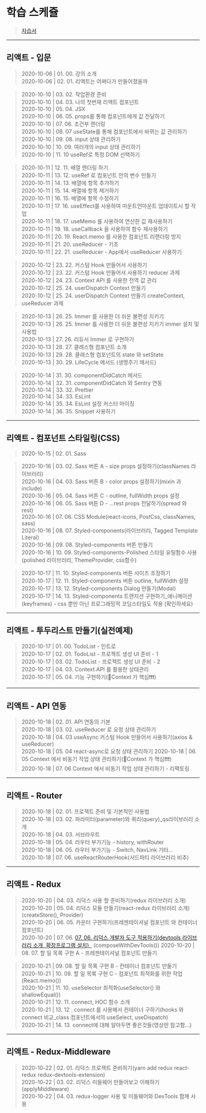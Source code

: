 # 학습 스케쥴

> [자습서](https://react.vlpt.us/)  

---

## 리액트 - 입문

> 2020-10-06 | 01. 00. 강의 소개  
> 2020-10-06 | 02. 01. 리액트는 어쩌다가 만들어졌을까  

> 2020-10-10 | 03. 02. 작업환경 준비  
> 2020-10-10 | 04. 03. 나의 첫번재 리액트 컴포넌트    
> 2020-10-10 | 05. 04. JSX  
> 2020-10-10 | 06. 05. props를 통해 컴포넌트에게 값 전달하기  
> 2020-10-10 | 07. 06. 조건부 랜더링  
> 2020-10-10 | 08. 07 useState를 통해 컴포넌트에서 바뀌는 값 관리하기  
> 2020-10-10 | 09. 08. input 상태 관리하기  
> 2020-10-10 | 10. 09. 여러개의 input 상태 관리하기  
> 2020-10-10 | 11. 10 useRef로 특정 DOM 선택하기

> 2020-10-11 | 12. 11. 배열 랜더링 하기  
> 2020-10-11 | 13. 12. useRef 로 컴포넌트 안의 변수 만들기  
> 2020-10-11 | 14. 13. 배열에 항목 추가하기  
> 2020-10-11 | 15. 14. 배열에 항목 제거하기  
> 2020-10-11 | 16. 15. 배열에 항목 수정하기  
> 2020-10-11 | 17. 16. useEffect를 사용하여 마운트언마운트 업데이트시 할 작업  
> 2020-10-11 | 18. 17. useMemo 를 사용하여 연산한 값 재사용하기  
> 2020-10-11 | 19. 18. useCallback 을 사용하여 함수 재사용하기  
> 2020-10-11 | 20. 19. React.memo 를 사용한 컴포넌트 리랜더링 방지  
> 2020-10-11 | 21. 20. useReducer - 기초  
> 2020-10-11 | 22. 21. useReducer - App에서 useReducer 사용하기  

> 2020-10-12 | 23. 22. 커스텀 Hook 만들어서 사용하기  
> 2020-10-12 | 23. 22. 커스텀 Hook 만들어서 사용하기  reducer 과제  
> 2020-10-12 | 24. 23. Context API 를 사용한 전역 값 관리    
> 2020-10-12 | 25. 24. userDispatch Context 만들기  
> 2020-10-12 | 25. 24. userDispatch Context 만들기 createContext, useReducer 과제  

> 2020-10-13 | 26. 25. Immer 를 사용한 더 쉬운 불편성 지키기  
> 2020-10-13 | 26. 25. Immer 를 사용한 더 쉬운 불편성 지키기 immer 설치 및 사용법  
> 2020-10-13 | 27. 26. 리듀서 Immer 로 구현하기  
> 2020-10-13 | 28. 27. 클래스형 컴포넌트 소개  
> 2020-10-13 | 29. 28. 클래스형 컴포넌트의 state 와 setState    
> 2020-10-13 | 30. 29. LifeCycle 메서드 (생명주기 메서드)  
  
> 2020-10-14 | 31. 30. componentDidCatch 메서드  
> 2020-10-14 | 32. 31. componentDidCatch 와 Sentry 연동  
> 2020-10-14 | 33. 32. Prettier  
> 2020-10-14 | 34. 33. EsLint  
> 2020-10-14 | 35. 34. EsLint 설정 커스터 마이징  
> 2020-10-14 | 36. 35. Snippet 사용하기  

---

## 리액트 - 컴포넌트 스타일링(CSS)

> 2020-10-15 | 02. 01. Sass  

> 2020-10-16 | 03. 02. Sass 버튼 A - size props 설정하기(classNames 라이브러리)      
> 2020-10-16 | 04. 03. Sass 버튼 B - color props 설정하기(mixin 과 include)   
> 2020-10-16 | 05. 04. Sass 버튼 C - outline, fullWidth props 설정  
> 2020-10-16 | 06. 05. Sass 버튼 D - ...rest props 전달하기(spread 와 rest)  
> 2020-10-16 | 07. 06. CSS Module(react-icons, PostCss, classNames, sass)  
> 2020-10-16 | 08. 07. Styled-components(라이브러리, Tagged Template Literal)   
> 2020-10-16 | 09. 08. Styled-components 버튼 만들기  
> 2020-10-16 | 10. 09. Styled-components-Polished 스타일 유틸함수 사용(polished 라이브러리, ThemeProvider, css함수)     

> 2020-10-17 | 11. 10. Styled-components 버튼 사이즈 조정하기    
> 2020-10-17 | 12. 11. Styled-components 버튼 outline, fullWidth 설정  
> 2020-10-17 | 13. 12. Styled-components Dialog 만들기(Modal)   
> 2020-10-17 | 14. 13. Styled-components 트랜지션 구현하기_애니메이션(keyframes) - css 뿐만 아닌 프로그래밍적 코딩스타일도 적용 (확인하세요)  
  
---

## 리액트 - 투두리스트 만들기(실전예제)

> 2020-10-17 | 01. 00. TodoList - 인트로  
> 2020-10-17 | 02. 01. TodoList - 프로젝트 생성 UI 준비 - 1  
> 2020-10-17 | 03. 02. TodoList - 프로젝트 생성 UI 준비 - 2  
> 2020-10-17 | 04. 03. Context API 를 활용한 상태관리  
> 2020-10-17 | 05. 04. 기능 구현하기(💜Context 가 핵심❗❗❗)  

---

## 리액트 - API 연동

> 2020-10-18 | 02. 01. API 연동의 기본  
> 2020-10-18 | 03. 02. useReducer 로 요청 상태 관리하기  
> 2020-10-18 | 04. 03 useAsync 커스텀 Hook 만들어서 사용하기(axios & useReducer)  
> 2020-10-18 | 05. 04 react-async로 요청 상태 관리하기 
> 2020-10-18 | 06. 05 Context 에서 비동기 작업 상태 관리하기(💜Context 가 핵심❗❗❗)  
> 2020-10-18 | 07. 06 Context 에서 비동기 작업 상태 관리하기 - 리팩토링    

---

## 리액트 - Router
 
> 2020-10-18 | 02. 01. 프로젝트 준비 및 기본적인 사용법  
> 2020-10-18 | 03. 02. 파라미터(parameter)와 쿼리(query)_qs라이브러리 소개  
> 2020-10-18 | 04. 03. 서브라우트   
> 2020-10-18 | 05. 04. 라우터 부가기능 - history, withRouter  
> 2020-10-18 | 06. 05. 라우터 부가기능 - Switch, NavLink 기타...  
> 2020-10-18 | 07. 06. useReactRouterHook(서드파티 라이브러리 비추)  
 
---

## 리액트 - Redux

> 2020-10-20 | 04. 03. 리덕스 사용 할 준비하기(redux 라이브러리 소개)   
> 2020-10-20 | 05. 04. 리덕스 모듈 만들기(react-redux 라이브러리 소개) (createStore(), Provider)  
> 2020-10-20 | 06. 05. 카운터 구현하기(프레젠테이셔널 컴포넌트 와 컨테이너 컴포넌트)  
> 2020-10-20 | 07. 06. [07. 06. 리덕스 개발자 도구 적용하기(devtools 라이브러리 소개, 확장프로그램 설치) ](https://chrome.google.com/webstore/detail/redux-devtools/lmhkpmbekcpmknklioeibfkpmmfibljd), (composeWithDevTools()) 
> 2020-10-20 | 08. 07. 할 일 목록 구현 A - 프레젠테이셔널 컴포넌트 만들기   

> 2020-10-21 | 09. 08. 할 일 목록 구현 B - 컨테이너 컴포넌트 만들기  
> 2020-10-21 | 10. 09. 할 일 목록 구현 C - 컴포넌트 최적화를 위한 작업 (React.memo())  
> 2020-10-21 | 11. 10. useSelector 최적화(useSelector() 와 shallowEqual())  
> 2020-10-21 | 12. 11. connect, HOC 함수 소개  
> 2020-10-21 | 13. 12 . connect 를 사용해서 컨테이너 구하기(hooks 와 connect 비교_class 컴포넌트에서의 useSelect, useDispatch)     
> 2020-10-21 | 14. 13. connect에 대해 알아두면 좋은것들(영상만 참고함...)  

---

## 리액트 - Redux-Middleware
> 2020-10-22 | 02. 01. 리덕스 프로젝트 준비하기(yarn add redux react-redux redux-devtools-extension)    
> 2020-10-22 | 03. 02. 리덕스 미들웨어 만들어보고 이해하기(applyMiddleware)   
> 2020-10-22 | 04. 03. redux-logger 사용 및 미들웨어와 DevTools 함께 사용     




